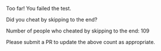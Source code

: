 Too far! You failed the test.

Did you cheat by skipping to the end? 

Number of people who cheated by skipping to the end: 109

Please submit a PR to update the above count as appropriate.
